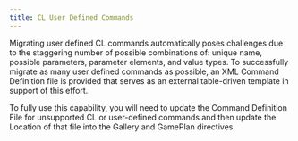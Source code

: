 ```yaml
---
title: CL User Defined Commands
---
```


Migrating user defined CL commands automatically poses challenges due to the staggering number of possible combinations of: unique name, possible parameters, parameter elements, and value types. To successfully migrate as many user defined commands as possible, an XML Command Definition file is provided that serves as an external table-driven template in support of this effort.

To fully use this capability, you will need to update the Command Definition File for unsupported CL or user-defined commands and then update the Location of that file into the Gallery and GamePlan directives.

